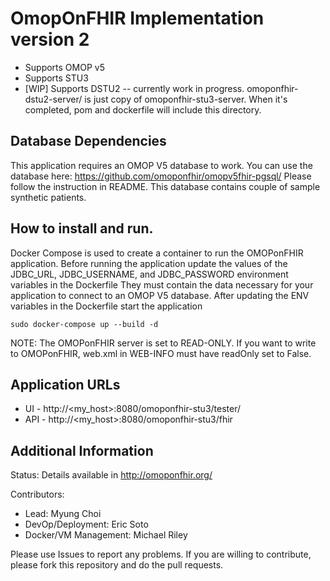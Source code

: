 OmopOnFHIR Implementation version 2
=
- Supports OMOP v5
- Supports STU3
- [WIP] Supports DSTU2 -- currently work in progress. omoponfhir-dstu2-server/ is just copy of omoponfhir-stu3-server. When it's completed, pom and dockerfile will include this directory.

Database Dependencies
-
This application requires an OMOP V5 database to work. You can use the database here: https://github.com/omoponfhir/omopv5fhir-pgsql/ Please follow the instruction in README. This database contains couple of sample synthetic patients.

How to install and run.
-
Docker Compose is used to create a container to run the OMOPonFHIR application. Before running the application
update the values of the JDBC_URL, JDBC_USERNAME, and JDBC_PASSWORD environment variables in the Dockerfile
They must contain the data necessary for your application to connect to an OMOP V5 database.
After updating the ENV variables in the Dockerfile start the application
```
sudo docker-compose up --build -d
```
NOTE: The OMOPonFHIR server is set to READ-ONLY. If you want to write to OMOPonFHIR, web.xml in WEB-INFO must have readOnly set to False.

Application URLs
-
- UI - http://<my_host>:8080/omoponfhir-stu3/tester/
- API -  	http://<my_host>:8080/omoponfhir-stu3/fhir

Additional Information
-
Status: Details available in http://omoponfhir.org/

Contributors:
- Lead: Myung Choi
- DevOp/Deployment: Eric Soto
- Docker/VM Management: Michael Riley
 
Please use Issues to report any problems. If you are willing to contribute, please fork this repository and do the pull requests.
